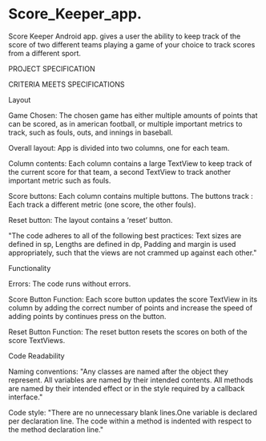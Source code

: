 # Score_Keeper_app.
Score Keeper Android app. gives a user the ability to keep track of the score of two different teams playing a game of your choice  to track scores from a different sport. 

PROJECT SPECIFICATION

CRITERIA                    MEETS SPECIFICATIONS


Layout

Game Chosen: The chosen game has either multiple amounts of points that can be scored, as in american football, or multiple important metrics to track, such as fouls, outs, and innings in baseball.

Overall layout: App is divided into two columns, one for each team.

Column contents: Each column contains a large TextView to keep track of the current score for that team, a second TextView to track another important metric such as fouls.

Score buttons: Each column contains multiple buttons. The buttons track : Each track a different metric (one score, the other fouls).

Reset button: The layout contains a ‘reset’ button.

"The code adheres to all of the following best practices: Text sizes are defined in sp, Lengths are defined in dp, Padding and margin is used appropriately, such that the views are not crammed up against each other."


Functionality

Errors: The code runs without errors.

Score Button Function: Each score button updates the score TextView in its column by adding the correct number of points and increase the speed of adding points by continues press on the button.

Reset Button Function: The reset button resets the scores on both of the score TextViews.


Code Readability

Naming conventions: "Any classes are named after the object they represent. All variables are named by their intended contents. All methods are named by their intended effect or in the style required by a callback interface."

Code style: "There are no unnecessary blank lines.One variable is declared per declaration line. The code within a method is indented with respect to the method declaration line."
